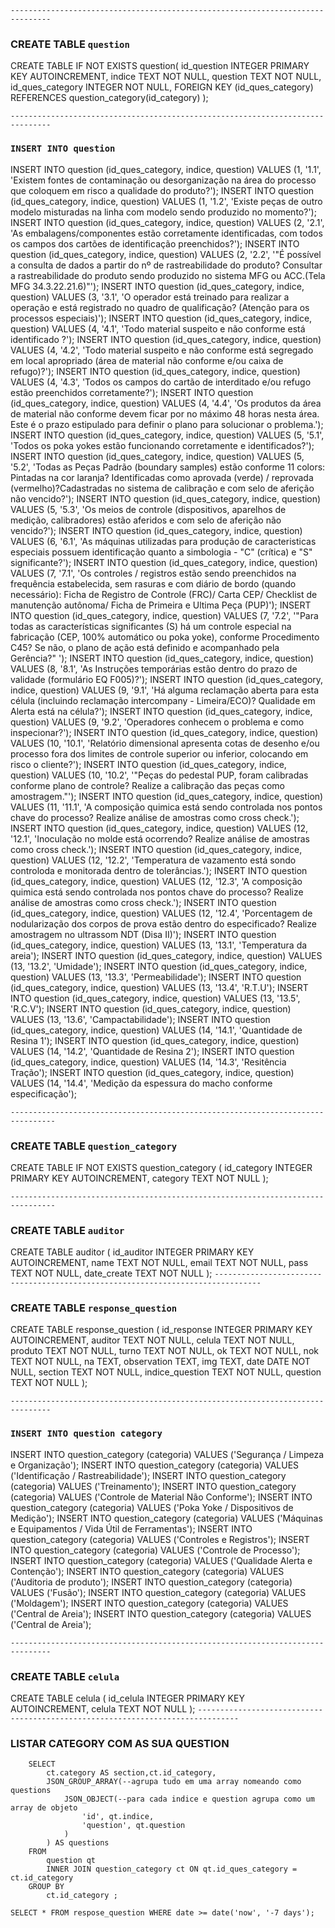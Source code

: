 `-------------------------------------------------------------------------------`
### CREATE TABLE `question`
CREATE TABLE IF NOT EXISTS question(
    id_question INTEGER PRIMARY KEY AUTOINCREMENT,
    indice TEXT NOT NULL,
    question TEXT NOT NULL,
    id_ques_category INTEGER NOT NULL,
    FOREIGN KEY (id_ques_category) REFERENCES question_category(id_category)
);

`-------------------------------------------------------------------------------`
### `INSERT INTO question`
INSERT INTO question (id_ques_category, indice, question) VALUES (1, '1.1', 'Existem fontes de contaminação ou desorganização na área do processo que coloquem em risco a qualidade do produto?');
INSERT INTO question (id_ques_category, indice, question) VALUES (1, '1.2', 'Existe peças de outro modelo misturadas na linha com modelo sendo produzido no momento?');
INSERT INTO question (id_ques_category, indice, question) VALUES (2, '2.1', 'As embalagens/componentes estão corretamente identificadas, com todos os campos dos cartões de identificação preenchidos?');
INSERT INTO question (id_ques_category, indice, question) VALUES (2, '2.2', '"É possível a consulta de dados a partir do nº de rastreabilidade do produto? Consultar a rastreabilidade do produto sendo produzido no sistema MFG ou ACC.(Tela MFG 34.3.22.21.6)"');
INSERT INTO question (id_ques_category, indice, question) VALUES (3, '3.1', 'O operador está treinado para realizar a operação e está registrado no quadro de qualificação? (Atenção para os processos especiais)');
INSERT INTO question (id_ques_category, indice, question) VALUES (4, '4.1', 'Todo material suspeito e não conforme está identificado ?');
INSERT INTO question (id_ques_category, indice, question) VALUES (4, '4.2', 'Todo material suspeito e não conforme está segregado em local apropriado (área de material não conforme e/ou caixa de refugo)?');
INSERT INTO question (id_ques_category, indice, question) VALUES (4, '4.3', 'Todos os campos do cartão de interditado e/ou refugo estão preenchidos corretamente?');
INSERT INTO question (id_ques_category, indice, question) VALUES (4, '4.4', 'Os produtos da área de material não conforme devem ficar por no máximo 48 horas nesta área. Este é o prazo estipulado para definir o plano para solucionar o problema.');
INSERT INTO question (id_ques_category, indice, question) VALUES (5, '5.1', 'Todos os poka yokes estão funcionando corretamente e identificados?');
INSERT INTO question (id_ques_category, indice, question) VALUES (5, '5.2', 'Todas as Peças Padrão (boundary samples)  estão conforme 11 colors: Pintadas na cor laranja? Identificadas como aprovada (verde) / reprovada (vermelho)?Cadastradas no sistema de calibração e com selo de aferição não vencido?');
INSERT INTO question (id_ques_category, indice, question) VALUES (5, '5.3', 'Os meios de controle (dispositivos, aparelhos de medição, calibradores) estão aferidos e com selo de aferição não vencido?');
INSERT INTO question (id_ques_category, indice, question) VALUES (6, '6.1', 'As máquinas utilizadas para produção de caracteristicas especiais possuem identificação quanto a simbologia - "C" (crítica) e "S" significante?');
INSERT INTO question (id_ques_category, indice, question) VALUES (7, '7.1', 'Os controles / registros estão sendo preenchidos na frequência estabelecida, sem rasuras e com diário de bordo (quando necessário):  Ficha de Registro de Controle (FRC)/ Carta CEP/ Checklist de manutenção autônoma/ Ficha de Primeira e Ultima Peça (PUP)');
INSERT INTO question (id_ques_category, indice, question) VALUES (7, '7.2', '"Para todas as características significantes (S) há um controle especial na fabricação (CEP, 100% automático ou poka yoke), conforme Procedimento C45? Se não, o plano de ação está definido e acompanhado pela Gerência?" ');
INSERT INTO question (id_ques_category, indice, question) VALUES (8, '8.1', 'As Instruções temporárias estão dentro do prazo de validade (formulário EQ F005)?');
INSERT INTO question (id_ques_category, indice, question) VALUES (9, '9.1', 'Há alguma reclamação aberta para esta célula (incluindo reclamação intercompany - Limeira/ECO)? Qualidade em Alerta está na célula?');
INSERT INTO question (id_ques_category, indice, question) VALUES (9, '9.2', 'Operadores conhecem o problema e como inspecionar?');
INSERT INTO question (id_ques_category, indice, question) VALUES (10, '10.1', 'Relatório dimensional apresenta cotas de desenho e/ou processo fora dos limites de controle superior ou inferior, colocando em risco o cliente?');
INSERT INTO question (id_ques_category, indice, question) VALUES (10, '10.2', '"Peças do pedestal PUP, foram calibradas conforme plano de controle? Realize a calibração das peças como amostragem."');
INSERT INTO question (id_ques_category, indice, question) VALUES (11, '11.1', 'A composição quimica está sendo controlada nos pontos chave do processo? Realize análise de amostras como cross check.');
INSERT INTO question (id_ques_category, indice, question) VALUES (12, '12.1', 'Inoculação no molde está ocorrendo? Realize análise de amostras como cross check.');
INSERT INTO question (id_ques_category, indice, question) VALUES (12, '12.2', 'Temperatura de vazamento está sondo controloda e monitorada dentro de tolerâncias.');
INSERT INTO question (id_ques_category, indice, question) VALUES (12, '12.3', 'A composição quimica está sendo controlada nos pontos chave do processo? Realize análise de amostras como cross check.');
INSERT INTO question (id_ques_category, indice, question) VALUES (12, '12.4', 'Porcentagem de nodularização dos corpos de prova estão dentro do especificado? Realize amostragem no ultrassom NDT (Disa II)');
INSERT INTO question (id_ques_category, indice, question) VALUES (13, '13.1', 'Temperatura da areia');
INSERT INTO question (id_ques_category, indice, question) VALUES (13, '13.2', 'Umidade');
INSERT INTO question (id_ques_category, indice, question) VALUES (13, '13.3', 'Permeabilidade');
INSERT INTO question (id_ques_category, indice, question) VALUES (13, '13.4', 'R.T.U');
INSERT INTO question (id_ques_category, indice, question) VALUES (13, '13.5', 'R.C.V');
INSERT INTO question (id_ques_category, indice, question) VALUES (13, '13.6', 'Campactabilidade');
INSERT INTO question (id_ques_category, indice, question) VALUES (14, '14.1', 'Quantidade de Resina 1');
INSERT INTO question (id_ques_category, indice, question) VALUES (14, '14.2', 'Quantidade de Resina 2');
INSERT INTO question (id_ques_category, indice, question) VALUES (14, '14.3', 'Resitência Tração');
INSERT INTO question (id_ques_category, indice, question) VALUES (14, '14.4', 'Medição da espessura do macho conforme especificação');

`--------------------------------------------------------------------------------`
### CREATE TABLE `question_category`
CREATE TABLE IF NOT EXISTS question_category (
    id_category INTEGER PRIMARY KEY AUTOINCREMENT,
    category TEXT NOT NULL
);

`--------------------------------------------------------------------------------`
### CREATE TABLE `auditor`
CREATE TABLE auditor (
    id_auditor  INTEGER PRIMARY KEY AUTOINCREMENT,
    name        TEXT    NOT NULL,
    email       TEXT    NOT NULL,
    pass        TEXT    NOT NULL,
    date_create TEXT    NOT NULL
);
`--------------------------------------------------------------------------------`
### CREATE TABLE `response_question`
CREATE TABLE response_question (
    id_response     INTEGER PRIMARY KEY AUTOINCREMENT,
    auditor         TEXT    NOT NULL,
    celula          TEXT    NOT NULL,
    produto         TEXT    NOT NULL,
    turno           TEXT    NOT NULL,
    ok              TEXT    NOT NULL,
    nok             TEXT    NOT NULL,
    na              TEXT,
    observation     TEXT,
    img             TEXT,
    date            DATE    NOT NULL,
    section         TEXT    NOT NULL,
    indice_question TEXT    NOT NULL,
    question        TEXT    NOT NULL
);

`-------------------------------------------------------------------------------`
### `INSERT INTO question category`
INSERT INTO question_category (categoria) VALUES ('Segurança / Limpeza e Organização');
INSERT INTO question_category (categoria) VALUES ('Identificação / Rastreabilidade');
INSERT INTO question_category (categoria) VALUES ('Treinamento');
INSERT INTO question_category (categoria) VALUES ('Controle de Material Não Conforme');
INSERT INTO question_category (categoria) VALUES ('Poka Yoke / Dispositivos de Medição');
INSERT INTO question_category (categoria) VALUES ('Máquinas e Equipamentos / Vida Útil de Ferramentas');
INSERT INTO question_category (categoria) VALUES ('Controles e Registros');
INSERT INTO question_category (categoria) VALUES ('Controle de Processo');
INSERT INTO question_category (categoria) VALUES ('Qualidade Alerta e Contenção');
INSERT INTO question_category (categoria) VALUES ('Auditoria de produto');
INSERT INTO question_category (categoria) VALUES ('Fusão');
INSERT INTO question_category (categoria) VALUES ('Moldagem');
INSERT INTO question_category (categoria) VALUES ('Central de Areia');
INSERT INTO question_category (categoria) VALUES ('Central de Areia');

`-------------------------------------------------------------------------------`
### CREATE TABLE `celula`
CREATE TABLE celula (
    id_celula  INTEGER                   PRIMARY KEY AUTOINCREMENT,
   celula         TEXT                      NOT NULL
);
`-------------------------------------------------------------------------------`
### LISTAR CATEGORY COM AS SUA QUESTION 
        SELECT 
            ct.category AS section,ct.id_category,
            JSON_GROUP_ARRAY(--agrupa tudo em uma array nomeando como questions
                JSON_OBJECT(--para cada indice e question agrupa como um array de objeto
                    'id', qt.indice,
                    'question', qt.question
                )
            ) AS questions
        FROM 
            question qt
            INNER JOIN question_category ct ON qt.id_ques_category = ct.id_category
        GROUP BY 
            ct.id_category ;








`SELECT * FROM respose_question WHERE date >= date('now', '-7 days');`